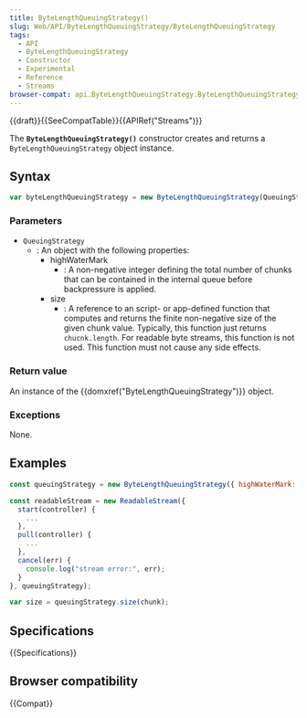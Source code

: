```yaml
---
title: ByteLengthQueuingStrategy()
slug: Web/API/ByteLengthQueuingStrategy/ByteLengthQueuingStrategy
tags:
  - API
  - ByteLengthQueuingStrategy
  - Constructor
  - Experimental
  - Reference
  - Streams
browser-compat: api.ByteLengthQueuingStrategy.ByteLengthQueuingStrategy
---
```

{{draft}}{{SeeCompatTable}}{{APIRef("Streams")}}

The **`ByteLengthQueuingStrategy()`**
constructor creates and returns a `ByteLengthQueuingStrategy` object
instance.

## Syntax

```js
var byteLengthQueuingStrategy = new ByteLengthQueuingStrategy(QueuingStrategy);
```

### Parameters

- `QueuingStrategy`
  - : An object with the following properties:
    - highWaterMark
      - : A non-negative integer defining the total number of chunks that can be contained in the internal queue before backpressure is applied.
    - size
      - : A reference to an script- or app-defined function that computes and returns the finite non-negative size of the given chunk value. Typically, this function just returns `chucnk.length`. For readable byte streams, this function is not used. This function must not cause any side effects.

### Return value

An instance of the {{domxref("ByteLengthQueuingStrategy")}} object.

### Exceptions

None.

## Examples

```js
const queuingStrategy = new ByteLengthQueuingStrategy({ highWaterMark: 1 });

const readableStream = new ReadableStream({
  start(controller) {
    ...
  },
  pull(controller) {
    ...
  },
  cancel(err) {
    console.log("stream error:", err);
  }
}, queuingStrategy);

var size = queuingStrategy.size(chunk);
```

## Specifications

{{Specifications}}

## Browser compatibility

{{Compat}}
